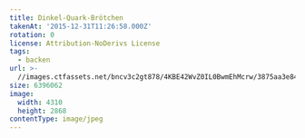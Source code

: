 ```yaml
---
title: Dinkel-Quark-Brötchen
takenAt: '2015-12-31T11:26:58.000Z'
rotation: 0
license: Attribution-NoDerivs License
tags:
  - backen
url: >-
  //images.ctfassets.net/bncv3c2gt878/4KBE42WvZ0IL0BwmEhMcrw/3875aa3e84cceaf63ee96247b0763a77/dinkel-quark-brtchen_24061930396_o
size: 6396062
image:
  width: 4310
  height: 2868
contentType: image/jpeg
---
```


